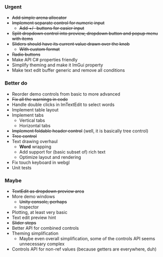 ### Urgent
- ~~Add simple arena allocator~~
- ~~Implement separate control for numeric input~~
  - ~~Add +/- buttons for easier input~~
- ~~Split dropdown control into preview, dropdown button and popup menu with items~~
- ~~Sliders should have its current value drawn over the knob~~
  - ~~With custom format~~
- ~~Radio buttons~~
- Make API C# properties friendly
- Simplify theming and make it ImGui property
- Make text edit buffer generic and remove all conditions

### Better do
- Reorder demo controls from basic to more advanced
- ~~Fix all the warnings in code~~
- Handle double clicks in ImTextEdit to select words
- Implement table layout
- Implement tabs
  - Vertical tabs
  - Horizontal tabs
- ~~Implement foldable header control~~ (well, it is basically tree control)
- ~~Tree control~~
- Text drawing overhaul
  - __Word__ wrapping
  - Add support for (basic subset of) rich text
  - Optimize layout and rendering
- Fix touch keyboard in webgl
- Unit tests

### Maybe
- ~~TextEdit as dropdown preview area~~
- More demo windows
  - ~~Unity console, perhaps~~
  - Inspector
- Plotting, at least very basic
- Text edit preview hint
- ~~Slider steps~~
- Better API for combined controls
- Theming simplification
  - Maybe even overall simplification, some of the controls API seems unnecessary complex
- Controls API for non-ref values (because getters are everywhere, duh)